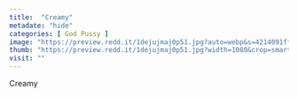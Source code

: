 ```yaml
---
title:  "Creamy"
metadate: "hide"
categories: [ God Pussy ]
image: "https://preview.redd.it/1dejujmaj0p51.jpg?auto=webp&s=4214091ff74bfe4b69c452ab853b92bcbe79485a"
thumb: "https://preview.redd.it/1dejujmaj0p51.jpg?width=1080&crop=smart&auto=webp&s=5775fa55f73c8d9185f6374d9beb84c9430aa2cc"
visit: ""
---
```

Creamy
